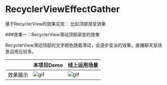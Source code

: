 # RecyclerViewEffectGather
基于RecyclerView的效果实现： 比如顶部渐变效果

###效果一：RecyclerView滑动顶部渐变的效果

  RecyclerView滑动顶部的文字颜色随着滑动，会逐步变淡的效果，直播聊天室场景运用比较多。

|  | 本项目Demo | 线上运用场景 |
| ------------ | ------------- | ------------ |
| 效果展示 | ![gif](http://s17.mogucdn.com/new1/v1/bmisc/bf9144491db31fd61c1a95b45582bc9b/172576804352.gif)  | ![gif](http://s16.mogucdn.com/new1/v1/bmisc/425e1340fdc232dc13bcfb628f5be309/172578837644.gif) |
